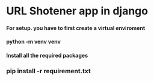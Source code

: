 # URL Shotener app in django
#### For setup. you have to first create a virtual enviroment
#### python -m venv venv
#### Install all the required packages
### pip install -r requirement.txt

